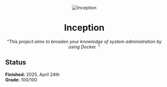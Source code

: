 <p align="center">
  <img src="https://github.com/thaisnishimoto/42-project-badges/blob/main/badges/inceptione.png" alt="Inception"/>
</p>

<h1 align=center>
	<b>Inception</b>
</h1>

<p align="center"><i>"This project aims to broaden your knowledge of system administration by using Docker. "</i></p>  

<h2>
 Status
</h2>

**Finished:**  2025, April 24th <br>
**Grade:** 100/100
